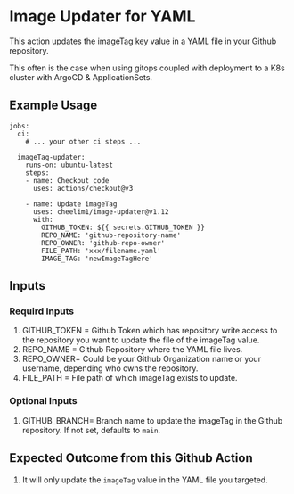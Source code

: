 # Image Updater for YAML

This action updates the imageTag key value in a YAML file in your Github repository.

This often is the case when using gitops coupled with deployment to a K8s cluster with ArgoCD & ApplicationSets.

## Example Usage
```
jobs:
  ci:
    # ... your other ci steps ...

  imageTag-updater:
    runs-on: ubuntu-latest
    steps:
    - name: Checkout code
      uses: actions/checkout@v3

    - name: Update imageTag
      uses: cheelim1/image-updater@v1.12
      with:
        GITHUB_TOKEN: ${{ secrets.GITHUB_TOKEN }}
        REPO_NAME: 'github-repository-name'
        REPO_OWNER: 'github-repo-owner'
        FILE_PATH: 'xxx/filename.yaml'
        IMAGE_TAG: 'newImageTagHere'
```

## Inputs
### Requird Inputs
1. GITHUB_TOKEN = Github Token which has repository write access to the repository you want to update the file of the imageTag value.
2. REPO_NAME = Github Repository where the YAML file lives.
3. REPO_OWNER= Could be your Github Organization name or your username, depending who owns the repository.
4. FILE_PATH = File path of which imageTag exists to update.

### Optional Inputs
1. GITHUB_BRANCH= Branch name to update the imageTag in the Github repository. If not set, defaults to `main`.

## Expected Outcome from this Github Action
1. It will only update the `imageTag` value in the YAML file you targeted.